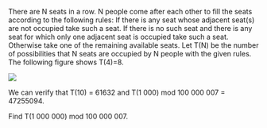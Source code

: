   <p>  There are N seats in a row. N people come after each other to fill the seats according to the following rules:    If there is any seat whose adjacent seat(s) are not occupied take such a seat.  If there is no such seat and there is any seat for which only one adjacent seat is occupied take such a seat.  Otherwise take one of the remaining available seats.     Let T(N) be the number of possibilities that N seats are occupied by N people with the given rules.<br /> The following figure shows T(4)=8.  </p>      <img src="project/images/p_364_comf_dist.gif" />      <p>We can verify that T(10) = 61632 and T(1 000) mod 100 000 007 = 47255094.</p>  <p>Find T(1 000 000) mod 100 000 007.</p>  